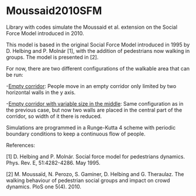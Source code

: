 # Moussaid2010SFM
Library with codes simulate the Moussaid et al. extension on the Social Force Model introduced in 2010.

This model is based in the original Social Force Model introduced in 1995 by D. Helbing and P. Molnár [1], with the addition of pedestrians now walking in groups. The model is presented in [2].

For now, there are two different configurations of the walkable area that can be run:

-[Empty corridor](<Codes/empty_corridor.py>): People move in an empty corridor only limited by two horizontal walls in the y axis.

-[Empty corridor with variable size in the middle](<Codes/middle_aperture.py>): Same configuration as in the previous case, but now two walls are placed in the central part of the corridor, so width of it there is reduced.

Simulations are programmed in a Runge-Kutta 4 scheme with periodic boundary conditions to keep a continuous flow of people.

References:

[1] D. Helbing and P. Molnár. Social force model for pedestrians dynamics. Phys. Rev. E, 51:4282-4286. May 1995.

[2] M. Moussaïd, N. Perozo, S. Gaminer, D. Helbing and G. Theraulaz. The walking behaviour of pedestrian social groups and impact on crowd dynamics. PloS one 5(4). 2010.
